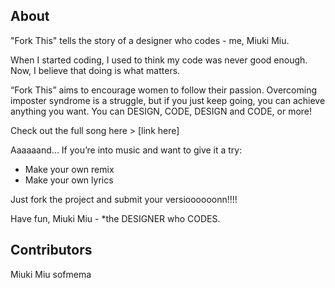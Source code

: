 ## About

"Fork This" tells the story of a designer who codes - me, Miuki Miu.

When I started coding, I used to think my code was never good enough. 
Now, I believe that doing is what matters. 

“Fork This” aims to encourage women to follow their passion.
Overcoming imposter syndrome is a struggle, but if you just keep going, you can achieve anything you want. You can DESIGN, CODE, DESIGN and CODE, or more! 

Check out the full song here > [link here]

Aaaaaand... If you’re into music and want to give it a try:
- Make your own remix 
- Make your own lyrics

Just fork the project and submit your versioooooonn!!!!

Have fun, 
Miuki Miu - *the DESIGNER who CODES.


## Contributors
Miuki Miu
sofmema
